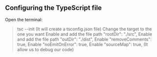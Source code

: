 ## Configuring the TypeScript file

Open the terminal:
> tsc --init (It will create a tsconfig.json file)
> Change the target to the one you want
> Enable and add the file path "rootDir": "./src",
> Enable and add the file path "outDir": "./dist",
> Enable "removeComments": true,
> Enable "noEmitOnError": true,
> Enable "sourceMap": true, (It allow us to debug our code)
